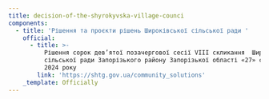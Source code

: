 ```yaml
---
title: decision-of-the-shyrokyvska-village-counci
components:
  - title: 'Рішення та проєкти рішень Широківської сільської ради '
    official:
      - title: >-
          Рішення сорок дев’ятої позачергової сесії VIII скликання  Широківської
          сільської ради Запорізького району Запорізької області «27» серпня
          2024 року
        link: 'https://shtg.gov.ua/community_solutions'
    _template: Officially
---
```


